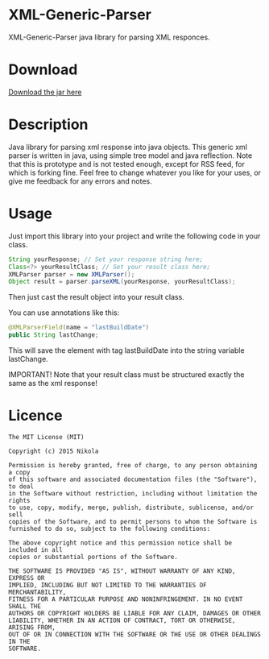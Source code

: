 XML-Generic-Parser
==================
XML-Generic-Parser java library for parsing XML responces.
  
Download
==================
[Download the jar here](https://github.com/kalemdzievski/XML-Generic-Parser/blob/master/XMLGenericParser.jar?raw=true)

Description
==================

Java library for parsing xml response into java objects. This generic xml parser is written in java, using simple tree model and java reflection. Note that this is prototype and is not tested enough, except for RSS feed, for which is forking fine. Feel free to change whatever you like for your uses, or give me feedback for any errors and notes.

Usage
==================

Just import this library into your project and write the following code in your class.
```java
String yourResponse; // Set your response string here;
Class<?> yourResultClass; // Set your result class here;
XMLParser parser = new XMLParser();
Object result = parser.parseXML(yourResponse, yourResultClass);
```
Then just cast the result object into your result class.

You can use annotations like this:
```java
@XMLParserField(name = "lastBuildDate")
public String lastChange;
```
This will save the element with tag lastBuildDate into the string variable lastChange.


IMPORTANT! Note that your result class must be structured exactly the same as the xml response!<br>

Licence
==================
```
The MIT License (MIT)

Copyright (c) 2015 Nikola

Permission is hereby granted, free of charge, to any person obtaining a copy
of this software and associated documentation files (the "Software"), to deal
in the Software without restriction, including without limitation the rights
to use, copy, modify, merge, publish, distribute, sublicense, and/or sell
copies of the Software, and to permit persons to whom the Software is
furnished to do so, subject to the following conditions:

The above copyright notice and this permission notice shall be included in all
copies or substantial portions of the Software.

THE SOFTWARE IS PROVIDED "AS IS", WITHOUT WARRANTY OF ANY KIND, EXPRESS OR
IMPLIED, INCLUDING BUT NOT LIMITED TO THE WARRANTIES OF MERCHANTABILITY,
FITNESS FOR A PARTICULAR PURPOSE AND NONINFRINGEMENT. IN NO EVENT SHALL THE
AUTHORS OR COPYRIGHT HOLDERS BE LIABLE FOR ANY CLAIM, DAMAGES OR OTHER
LIABILITY, WHETHER IN AN ACTION OF CONTRACT, TORT OR OTHERWISE, ARISING FROM,
OUT OF OR IN CONNECTION WITH THE SOFTWARE OR THE USE OR OTHER DEALINGS IN THE
SOFTWARE.
```
